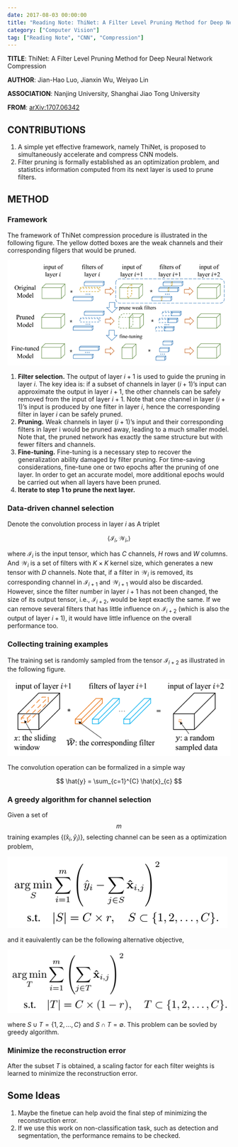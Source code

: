 ```yaml
---
date: 2017-08-03 00:00:00
title: "Reading Note: ThiNet: A Filter Level Pruning Method for Deep Neural Network Compression"
category: ["Computer Vision"]
tag: ["Reading Note", "CNN", "Compression"]
---
```


**TITLE**: ThiNet: A Filter Level Pruning Method for Deep Neural Network Compression

**AUTHOR**: Jian-Hao Luo, Jianxin Wu, Weiyao Lin

**ASSOCIATION**: Nanjing University, Shanghai Jiao Tong University

**FROM**: [arXiv:1707.06342](https://arxiv.org/abs/1707.06342)

## CONTRIBUTIONS ##

1. A simple yet effective framework, namely ThiNet, is proposed to simultaneously accelerate and compress CNN models.
2. Filter pruning is formally established as an optimization problem, and statistics information computed from its next layer is used to prune filters.

## METHOD ##

### Framework ###

The framework of ThiNet compression procedure is illustrated in the following figure. The yellow dotted boxes are the weak channels and their corresponding filgers that would be pruned.

![Framework](https://raw.githubusercontent.com/joshua19881228/my_blogs/master/Computer_Vision/Reading_Note/figures/Reading_Note_20170803_ThiNet_0.png "Framework")

1. **Filter selection.** The output of layer $i + 1$ is used to guide the pruning in layer $i$. The key idea is: if a subset of channels in layer $(i + 1)$’s input can approximate the output in layer $i + 1$, the other channels can be safely removed from the input of layer $i + 1$. Note that one channel in layer $(i + 1)$’s input is produced by one filter in layer $i$, hence the corresponding filter in layer $i$ can be safely pruned.
2. **Pruning.** Weak channels in layer $(i + 1)$’s input and their corresponding filters in layer i would be pruned away, leading to a much smaller model. Note that, the pruned network has exactly the same structure but with fewer filters and channels.
3. **Fine-tuning.** Fine-tuning is a necessary step to recover the generalization ability damaged by filter pruning. For time-saving considerations, fine-tune one or two epochs after the pruning of one layer. In order to get an accurate model, more additional epochs would be carried out when all layers have been pruned.
4. **Iterate to step 1 to prune the next layer.**

### Data-driven channel selection ###

Denote the convolution process in layer $i$ as A triplet

$$
\left \langle \mathscr{I}_{i}, \mathscr{W}_{i},  \right \rangle
$$

where $\mathscr{I}_{i}$ is the input tensor, which has $C$ channels, $H$ rows and $W$ columns. And $\mathscr{W}_{i}$ is a set of filters with $K \times K$ kernel size, which generates a new tensor with $D$ channels. Note that, if a filter in $\mathscr{W}_{i}$ is removed, its corresponding channel in $\mathscr{I}_{i+1}$ and $\mathscr{W}_{i+1}$ would also be discarded. However, since the filter number in layer $i + 1$ has not been changed, the size of its output tensor, i.e., $\mathscr{I}_{i+2}$, would be kept exactly the same. If we can remove several filters that has little influence on $\mathscr{I}_{i+2}$ (which is also the output of layer $i + 1$), it would have little influence on the overall performance too.

### Collecting training examples ###

The training set is randomly sampled from the tensor $\mathscr{I}_{i+2}$ as illustrated in the following figure.

![Sampling](https://raw.githubusercontent.com/joshua19881228/my_blogs/master/Computer_Vision/Reading_Note/figures/Reading_Note_20170803_ThiNet_1.png "Sampling")

The convolution operation can be formalized in a simple way

$$ \hat{y} = \sum_{c=1}^{C} \hat{x}_{c} $$

### A greedy algorithm for channel selection ###

Given a set of $$m$$ training examples $\left\{ (\mathrm{\hat{x}}_{i}, \hat{y}_{i}) \right\}$, selecting channel can be seen as a optimization problem,

![Objective](https://raw.githubusercontent.com/joshua19881228/my_blogs/master/Computer_Vision/Reading_Note/figures/Reading_Note_20170803_ThiNet_2.png "Objective")

and it eauivalently can be the following alternative objective,

![Objective](https://raw.githubusercontent.com/joshua19881228/my_blogs/master/Computer_Vision/Reading_Note/figures/Reading_Note_20170803_ThiNet_3.png "Objective")

where $S \cup T = \left\{ 1,2,...,C \right\}$ and $S \cap T = \emptyset$. This problem can be sovled by greedy algorithm.

### Minimize the reconstruction error ###

After the subset $T$ is obtained, a scaling factor for each filter weights is learned to minimize the reconstruction error. 

## Some Ideas ##

1. Maybe the finetue can help avoid the final step of minimizing the reconstruction error.
2. If we use this work on non-classification task, such as detection and segmentation, the performance remains to be checked.
